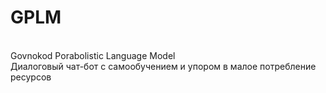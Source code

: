 <h1>GPLM</h1>
<br>
Govnokod
Porabolistic
Language
Model
<br>
Диалоговый чат-бот с самообучением и упором в малое потребление ресурсов
